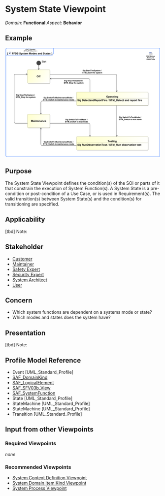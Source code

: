 # System State Viewpoint
*Domain:* **Functional** *Aspect:* **Behavior**
## Example
![FFDS System Modes and States](../diagrams/FFDS-System-Modes-and-States.svg)
## Purpose
The System State Viewpoint defines the condition(s) of the SOI or parts of it that constrain the execution of System Function(s). A System State is a pre-condition or post-condition of a Use Case, or is used in Requirement(s). The valid transition(s) between System State(s) and the condition(s) for transitioning are specified.
## Applicability
[tbd]
Note:
## Stakeholder
* [Customer](../stakeholders.md#Customer)
* [Maintainer](../stakeholders.md#Maintainer)
* [Safety Expert](../stakeholders.md#Safety-Expert)
* [Security Expert](../stakeholders.md#Security-Expert)
* [System Architect](../stakeholders.md#System-Architect)
* [User](../stakeholders.md#User)
## Concern
* Which system functions are dependent on a systems mode or state?
* Which modes and states does the system have?
## Presentation
[tbd]
Note:

## Profile Model Reference
* Event [UML_Standard_Profile]
* [SAF_DomainKind](../stereotypes.md#SAF_DomainKind)
* [SAF_LogicalElement](../stereotypes.md#SAF_LogicalElement)
* [SAF_SFV03b_View](../stereotypes.md#SAF_SFV03b_View)
* [SAF_SystemFunction](../stereotypes.md#SAF_SystemFunction)
* State [UML_Standard_Profile]
* StateMachine [UML_Standard_Profile]
* StateMachine [UML_Standard_Profile]
* Transition [UML_Standard_Profile]
## Input from other Viewpoints
### Required Viewpoints
*none*
### Recommended Viewpoints
* [System Context Definition Viewpoint](System-Context-Definition-Viewpoint.md)
* [System Domain Item Kind Viewpoint](System-Domain-Item-Kind-Viewpoint.md)
* [System Process Viewpoint](System-Process-Viewpoint.md)
